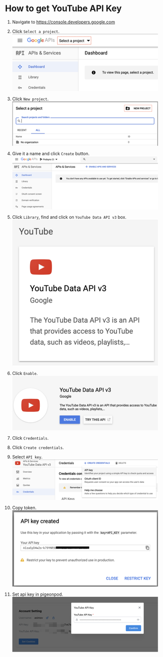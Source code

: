 # How to get YouTube API Key

1. Navigate to https://console.developers.google.com

2. Click `Select a project`.
![Select project](../img/youtube_select_project.png)

3. Click `New project`.
![New project](../img/youtube_new_project.png)

4. Give it a name and click `Create` button.
![Dashboard](../img/youtube_dashboard.png)

5. Click `Library`, find and click on `YouTube Data API v3` box.
![YouTube Data API](../img/youtube_data_api_v3.png)

6. Click `Enable`.
![YouTube Enable](../img/youtube_data_api_enable.png)

5. Click `Credentials`.

6. Click `Create credentials`.

7. Select `API key`.
![Create API key](../img/youtube_create_api_key.png)

8. Copy token.
![Copy token](../img/youtube_copy_token.png)

9. Set api key in pigeonpod.
![Edit api key](../img/edit-youtube-api-key.png)